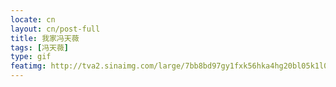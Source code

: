 ```yaml
---
locate: cn
layout: cn/post-full
title: 我家冯天薇
tags: [冯天薇]
type: gif
featimg: http://tva2.sinaimg.com/large/7bb8bd97gy1fxk56hka4hg20bl05k1l0.gif
---
```

